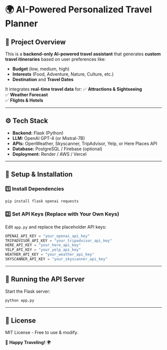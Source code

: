 # 🌍 AI-Powered Personalized Travel Planner

## 📌 Project Overview
This is a **backend-only AI-powered travel assistant** that generates **custom travel itineraries** based on user preferences like:
- **Budget** (low, medium, high)
- **Interests** (Food, Adventure, Nature, Culture, etc.)
- **Destination** and **Travel Dates**

It integrates **real-time travel data** for:
✅ **Attractions & Sightseeing**  
✅ **Weather Forecast**  
✅ **Flights & Hotels**  

---

## ⚙️ Tech Stack
- **Backend:** Flask (Python)
- **LLM:** OpenAI GPT-4 (or Mistral-7B)
- **APIs:** OpenWeather, Skyscanner, TripAdvisor, Yelp, or Here Places API
- **Database:** PostgreSQL / Firebase (optional)
- **Deployment:** Render / AWS / Vercel

---

## 🚀 Setup & Installation

### 1️⃣ Install Dependencies
```bash
pip install flask openai requests
```

### 2️⃣ Set API Keys (Replace with Your Own Keys)
Edit `app.py` and replace the placeholder API keys:
```python
OPENAI_API_KEY = "your_openai_api_key"
TRIPADVISOR_API_KEY = "your_tripadvisor_api_key"
HERE_API_KEY = "your_here_api_key"
YELP_API_KEY = "your_yelp_api_key"
WEATHER_API_KEY = "your_weather_api_key"
SKYSCANNER_API_KEY = "your_skyscanner_api_key"
```

---

## 📡 Running the API Server
Start the Flask server:
```bash
python app.py
```

---

## 📜 License
MIT License - Free to use & modify.

🚀 **Happy Traveling!** 🌍

